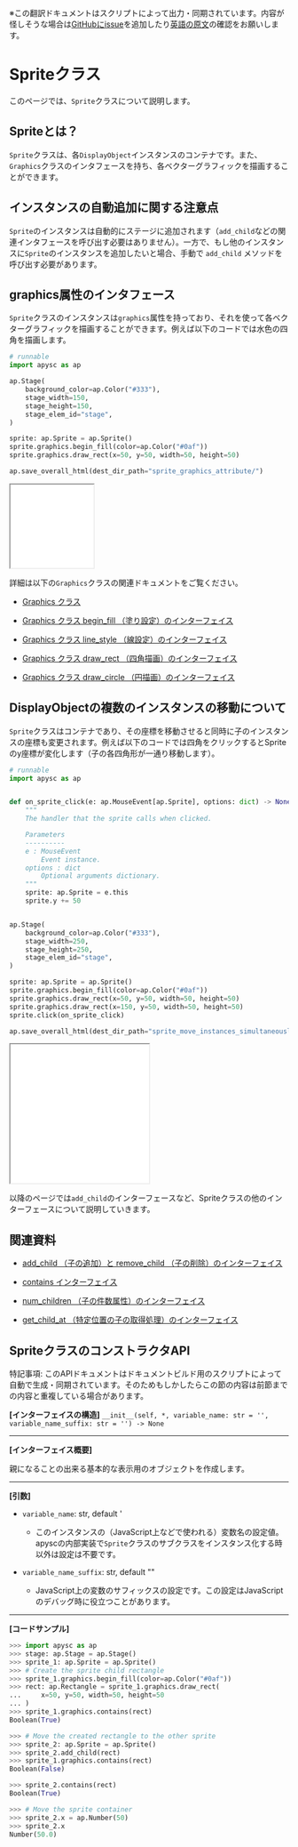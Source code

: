 <span class="inconspicuous-txt">※この翻訳ドキュメントはスクリプトによって出力・同期されています。内容が怪しそうな場合は<a href="https://github.com/simon-ritchie/apysc/issues" target="_blank">GitHubにissue</a>を追加したり[英語の原文](https://simon-ritchie.github.io/apysc/en/sprite.html)の確認をお願いします。</span>

# Spriteクラス

このページでは、`Sprite`クラスについて説明します。

## Spriteとは？

`Sprite`クラスは、各`DisplayObject`インスタンスのコンテナです。また、`Graphics`クラスのインタフェースを持ち、各ベクターグラフィックを描画することができます。

## インスタンスの自動追加に関する注意点

`Sprite`のインスタンスは自動的にステージに追加されます（`add_child`などの関連インタフェースを呼び出す必要はありません）。一方で、もし他のインスタンスに`Sprite`のインスタンスを追加したいと場合、手動で `add_child` メソッドを呼び出す必要があります。

## graphics属性のインタフェース

`Sprite`クラスのインスタンスは`graphics`属性を持っており、それを使って各ベクターグラフィックを描画することができます。例えば以下のコードでは水色の四角を描画します。

```py
# runnable
import apysc as ap

ap.Stage(
    background_color=ap.Color("#333"),
    stage_width=150,
    stage_height=150,
    stage_elem_id="stage",
)

sprite: ap.Sprite = ap.Sprite()
sprite.graphics.begin_fill(color=ap.Color("#0af"))
sprite.graphics.draw_rect(x=50, y=50, width=50, height=50)

ap.save_overall_html(dest_dir_path="sprite_graphics_attribute/")
```

<iframe src="static/sprite_graphics_attribute/index.html" width="150" height="150"></iframe>

詳細は以下の`Graphics`クラスの関連ドキュメントをご覧ください。

- [Graphics クラス](jp_graphics.md)
- [Graphics クラス begin_fill （塗り設定）のインターフェイス](jp_graphics_begin_fill.md)

- [Graphics クラス line_style （線設定）のインターフェイス](jp_graphics_line_style.md)
- [Graphics クラス draw_rect （四角描画）のインターフェイス](jp_graphics_draw_rect.md)

- [Graphics クラス draw_circle （円描画）のインターフェイス](jp_graphics_draw_circle.md)

## DisplayObjectの複数のインスタンスの移動について

`Sprite`クラスはコンテナであり、その座標を移動させると同時に子のインスタンスの座標も変更されます。例えば以下のコードでは四角をクリックするとSpriteのy座標が変化します（子の各四角形が一通り移動します）。

```py
# runnable
import apysc as ap


def on_sprite_click(e: ap.MouseEvent[ap.Sprite], options: dict) -> None:
    """
    The handler that the sprite calls when clicked.

    Parameters
    ----------
    e : MouseEvent
        Event instance.
    options : dict
        Optional arguments dictionary.
    """
    sprite: ap.Sprite = e.this
    sprite.y += 50


ap.Stage(
    background_color=ap.Color("#333"),
    stage_width=250,
    stage_height=250,
    stage_elem_id="stage",
)

sprite: ap.Sprite = ap.Sprite()
sprite.graphics.begin_fill(color=ap.Color("#0af"))
sprite.graphics.draw_rect(x=50, y=50, width=50, height=50)
sprite.graphics.draw_rect(x=150, y=50, width=50, height=50)
sprite.click(on_sprite_click)

ap.save_overall_html(dest_dir_path="sprite_move_instances_simultaneously/")
```

<iframe src="static/sprite_move_instances_simultaneously/index.html" width="250" height="250"></iframe>

以降のページでは`add_child`のインターフェースなど、Spriteクラスの他のインターフェースについて説明していきます。

## 関連資料

- [add_child （子の追加）と remove_child （子の削除）のインターフェイス](jp_add_child_and_remove_child.md)
- [contains インターフェイス](jp_contains.md)

- [num_children （子の件数属性）のインターフェイス](jp_num_children.md)
- [get_child_at （特定位置の子の取得処理）のインターフェイス](jp_get_child_at.md)

## SpriteクラスのコンストラクタAPI

<span class="inconspicuous-txt">特記事項: このAPIドキュメントはドキュメントビルド用のスクリプトによって自動で生成・同期されています。そのためもしかしたらこの節の内容は前節までの内容と重複している場合があります。</span>

**[インターフェイスの構造]** `__init__(self, *, variable_name: str = '', variable_name_suffix: str = '') -> None`<hr>

**[インターフェイス概要]**

親になることの出来る基本的な表示用のオブジェクトを作成します。<hr>

**[引数]**

- `variable_name`: str, default '
  - このインスタンスの（JavaScript上などで使われる）変数名の設定値。apyscの内部実装で`Sprite`クラスのサブクラスをインスタンス化する時以外は設定は不要です。

- `variable_name_suffix`: str, default ""
  - JavaScript上の変数のサフィックスの設定です。この設定はJavaScriptのデバッグ時に役立つことがあります。

<hr>

**[コードサンプル]**

```py
>>> import apysc as ap
>>> stage: ap.Stage = ap.Stage()
>>> sprite_1: ap.Sprite = ap.Sprite()
>>> # Create the sprite child rectangle
>>> sprite_1.graphics.begin_fill(color=ap.Color("#0af"))
>>> rect: ap.Rectangle = sprite_1.graphics.draw_rect(
...     x=50, y=50, width=50, height=50
... )
>>> sprite_1.graphics.contains(rect)
Boolean(True)

>>> # Move the created rectangle to the other sprite
>>> sprite_2: ap.Sprite = ap.Sprite()
>>> sprite_2.add_child(rect)
>>> sprite_1.graphics.contains(rect)
Boolean(False)

>>> sprite_2.contains(rect)
Boolean(True)

>>> # Move the sprite container
>>> sprite_2.x = ap.Number(50)
>>> sprite_2.x
Number(50.0)
```